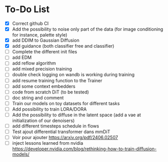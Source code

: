 # To-Do List

- [x] Correct github CI
- [x] Add the possibility to noise only part of the data (for image conditioning for instance, palette style)
- [x] add DDIM to Gaussian Diffusion
- [x] add guidance (both classifier free and classifier)
- [ ] Complete the different init files
- [ ] add EDM
- [ ] add reflow algorithm
- [ ] add mixed precision training
- [ ] double check logging on wandb is working during training
- [ ] add resume training function to the Trainer
- [ ] add some context embedders
- [ ] code from scratch DiT (to be tested)
- [ ] doc string and comment
- [ ] Train our models on toy datasets for different tasks 
- [ ] Add possibility to train LORA/DORA
- [ ] Add the possibility to diffuse in the latent space (add a vae at initialization of our denoisers)
- [ ] add different timesteps schedule in flows
- [ ] Test ajout differential transformer dans mmDiT
- [ ] Voir pour ajouter https://arxiv.org/pdf/2406.02507
- [ ] inject lessons learned from nvidia https://developer.nvidia.com/blog/rethinking-how-to-train-diffusion-models/

